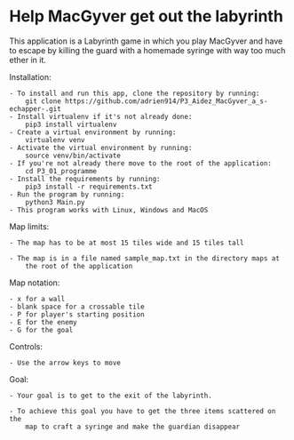 <h1>Help MacGyver get out the labyrinth</h1>

This application is a Labyrinth game in which you play MacGyver and have to escape by killing the guard with a homemade syringe with way too much ether in it.

Installation:

    - To install and run this app, clone the repository by running:
        git clone https://github.com/adrien914/P3_Aidez_MacGyver_a_s-echapper-.git
    - Install virtualenv if it's not already done:
        pip3 install virtualenv
    - Create a virtual environment by running:
        virtualenv venv
    - Activate the virtual environment by running:
        source venv/bin/activate
    - If you're not already there move to the root of the application:
        cd P3_01_programme
    - Install the requirements by running:
        pip3 install -r requirements.txt
    - Run the program by running:
        python3 Main.py
    - This program works with Linux, Windows and MacOS

Map limits:

    - The map has to be at most 15 tiles wide and 15 tiles tall

    - The map is in a file named sample_map.txt in the directory maps at 
        the root of the application

Map notation:
        
    - x for a wall
    - blank space for a crossable tile
    - P for player's starting position
    - E for the enemy
    - G for the goal
   
Controls:

    - Use the arrow keys to move
    
Goal:

    - Your goal is to get to the exit of the labyrinth.
     
    - To achieve this goal you have to get the three items scattered on the 
        map to craft a syringe and make the guardian disappear
